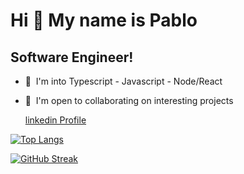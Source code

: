 Hi 👋 My name is Pablo
======================

Software Engineer!
------------------

*   🧠  I'm into Typescript - Javascript - Node/React
*   🤝  I'm open to collaborating on interesting projects
     
     [linkedin Profile](https://www.linkedin.com/in/marrero-pablo/)




 
 [![Top Langs](https://github-readme-stats.vercel.app/api/top-langs/?username=marreropd)](https://github.com/anuraghazra/github-readme-stats&include_all_commits=true)

[![GitHub Streak](https://streak-stats.demolab.com?user=marreropd&theme=dark&border_radius=13.4&mode=weekly)](https://git.io/streak-stats)

